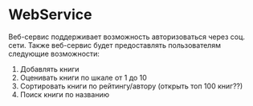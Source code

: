 # WebService
 Веб-сервис поддерживает возможность авторизоваться через соц. сети.
 Также веб-сервис будет предоставлять пользователям следующие возможности:
1. Добавлять книги
2. Оценивать книги по шкале от 1 до 10
3. Сортировать книги по рейтингу/автору (открыть топ 100 книг??)
4. Поиск книги по названию